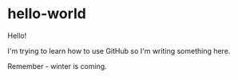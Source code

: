 # hello-world
Hello!

I'm trying to learn how to use GitHub so I'm writing something here.

Remember - winter is coming.
